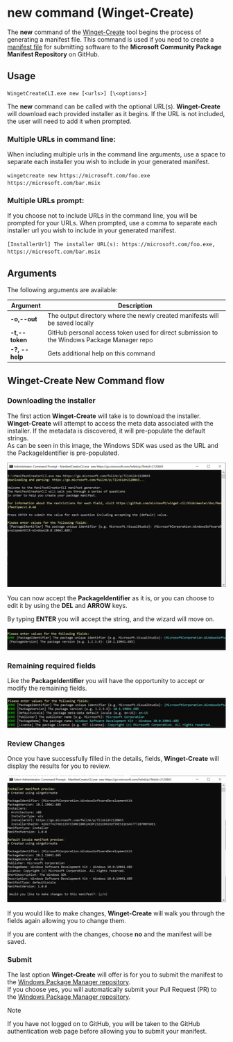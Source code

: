  # new command (Winget-Create)
 
The **new** command of the [Winget-Create](../README.md) tool begins the process of generating a manifest file.  This command is used if you need to create a [manifest file](https://docs.microsoft.com/windows/package-manager/package/manifest) for submitting software to the **Microsoft Community Package Manifest Repository** on GitHub.  

## Usage

`WingetCreateCLI.exe new [<urls>] [\<options>]`

The **new** command can be called with the optional URL(s). **Winget-Create** will download each provided installer as it begins.  If the URL is not included, the user will need to add it when prompted. 

### Multiple URLs in command line:

When including multiple urls in the command line arguments, use a space to separate each installer you wish to include in your generated manifest.

`wingetcreate new https://microsoft.com/foo.exe https://microsoft.com/bar.msix`

### Multiple URLs prompt:

If you choose not to include URLs in the command line, you will be prompted for your URLs. When prompted, use a comma to separate each installer url you wish to include in your generated manifest.

`[InstallerUrl] The installer URL(s): https://microsoft.com/foo.exe, https://microsoft.com/bar.msix`

## Arguments

The following arguments are available:

| Argument  | Description |
|--------------|-------------|
| **-o,--out** |  The output directory where the newly created manifests will be saved locally |
| **-t,--token**  | GitHub personal access token used for direct submission to the Windows Package Manager repo |
| **-?, --help** |  Gets additional help on this command |

## Winget-Create New Command flow

### Downloading the installer  

The first action **Winget-Create** will take is to download the installer. **Winget-Create** will attempt to access the meta data associated with the installer.  If the metadata is discovered, it will pre-populate the default strings.  
As can be seen in this image, the Windows SDK was used as the URL and the PackageIdentifier is pre-populated.

![new command](./images/create-new.png)

You can now accept the **PackageIdentifier** as it is, or you can choose to edit it by using the **DEL** and **ARROW** keys.

By typing **ENTER** you will accept the string, and the wizard will move on.

![new command PackageIdentifier](./images/create-packageidentifier.png)

### Remaining required fields  

Like the **PackageIdentifier** you will have the opportunity to accept or modify the remaining fields.

![new command default values](./images/create-defaults.png)

### Review Changes
Once you have successfully filled in the details, fields, **Winget-Create** will display the results for you to review.  

![new command review](./images/create-review.png)

If you would like to make changes, **Winget-Create** will walk you through the fields again allowing you to change them.  

If you are content with the changes, choose **no** and the manifest will be saved.

### Submit  

The last option **Winget-Create** will offer is for you to submit the manifest to the [Windows Package Manager repository](https://github.com/microsoft/winget-pkgs).  
If you choose yes, you will automatically submit your Pull Request (PR) to the [Windows Package Manager repository](https://github.com/microsoft/winget-pkgs).

> [!NOTE]  
If you have not logged on to GitHub, you will be taken to the GitHub authentication web page before allowing you to submit your manifest.  

